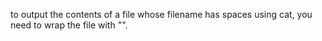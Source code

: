 to output the contents of a file whose filename has spaces using cat, you need to wrap the file with "".